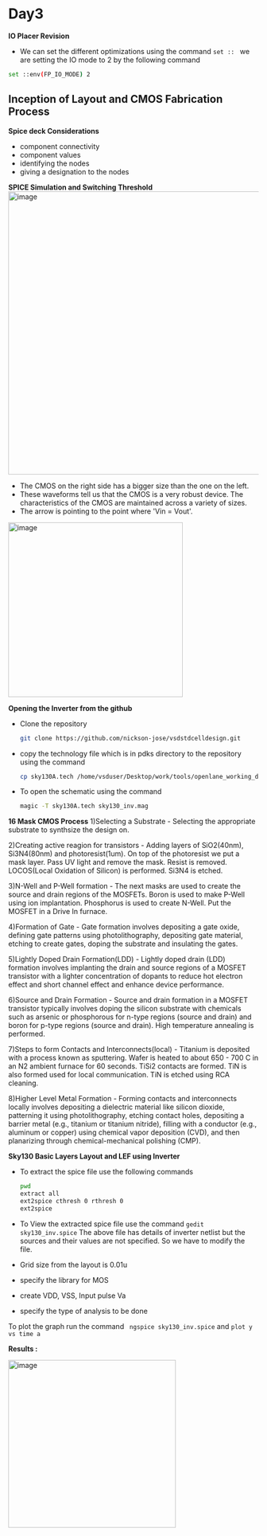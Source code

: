 # Day3
**IO Placer Revision**
- We can set the different optimizations using the command ```set :: ```
we are setting the IO mode to 2 by the following command
```bash
set ::env(FP_IO_MODE) 2
```
## Inception of Layout and CMOS Fabrication Process
**Spice deck Considerations**
- component connectivity
- component values
- identifying the nodes
- giving a designation to the nodes



**SPICE Simulation and Switching Threshold**
<img width="569" alt="image" src="https://github.com/GauthamMulay/pes_pd/assets/113660503/5e00d0ce-d5b7-455c-8213-13a4c9b6c384">



- The CMOS on the right side has a bigger size than the one on the left.
- These waveforms tell us that the CMOS is a very robust device. The characteristics of the CMOS are maintained across a variety of sizes.
- The arrow is pointing to the point where 'Vin = Vout'.
<img width="351" alt="image" src="https://github.com/GauthamMulay/pes_pd/assets/113660503/37f23aa4-0004-43d1-8da9-0599c32a5742">


**Opening the Inverter from the github**
 - Clone the repository
   ```bash
   git clone https://github.com/nickson-jose/vsdstdcelldesign.git
   ```
- copy the technology file which is in pdks directory  to the repository using the command
  ```bash
  cp sky130A.tech /home/vsduser/Desktop/work/tools/openlane_working_dir/openlane/vsdstdcelldesign
  ```
- To open the schematic  using the command
  ``` bash
  magic -T sky130A.tech sky130_inv.mag
  ```

**16 Mask CMOS Process**
1)Selecting a Substrate - Selecting the appropriate substrate to synthsize the design on.

2)Creating active reagion for transistors - Adding layers of SiO2(40nm), Si3N4(80nm) and photoresist(1um). On top of the photoresist we put a mask layer. Pass UV light and remove the mask. Resist is removed. LOCOS(Local Oxidation of Silicon) is performed. Si3N4 is etched.

3)N-Well and P-Well formation - The next masks are used to create the source and drain regions of the MOSFETs. Boron is used to make P-Well using ion implantation. Phosphorus is used to create N-Well. Put the MOSFET in a Drive In furnace.

4)Formation of Gate - Gate formation involves depositing a gate oxide, defining gate patterns using photolithography, depositing gate material, etching to create gates, doping the substrate and insulating the gates.

5)Lightly Doped Drain Formation(LDD) - Lightly doped drain (LDD) formation involves implanting the drain and source regions of a MOSFET transistor with a lighter concentration of dopants to reduce hot electron effect and short channel effect and enhance device performance.

6)Source and Drain Formation - Source and drain formation in a MOSFET transistor typically involves doping the silicon substrate with chemicals such as arsenic or phosphorous for n-type regions (source and drain) and boron for p-type regions (source and drain). High temperature annealing is performed.

7)Steps to form Contacts and Interconnects(local) - Titanium is deposited with a process known as sputtering. Wafer is heated to about 650 - 700 C in an N2 ambient furnace for 60 seconds. TiSi2 contacts are formed. TiN is also formed used for local communication. TiN is etched using RCA cleaning.

8)Higher Level Metal Formation - Forming contacts and interconnects locally involves depositing a dielectric material like silicon dioxide, patterning it using photolithography, etching contact holes, depositing a barrier metal (e.g., titanium or titanium nitride), filling with a conductor (e.g., aluminum or copper) using chemical vapor deposition (CVD), and then planarizing through chemical-mechanical polishing (CMP).

**Sky130 Basic Layers Layout and LEF using Inverter**
- To extract the spice file use the following commands
  ```bash
  pwd
  extract all
  ext2spice cthresh 0 rthresh 0
  ext2spice 
  ```
- To View the extracted spice file use the command ```gedit sky130_inv.spice```
The above file has details of inverter netlist but the sources and their values are not specified. So we have to modify the file.

- Grid size from the layout is 0.01u

- specify the library for MOS

- create VDD, VSS, Input pulse Va

- specify the type of analysis to be done


To plot the graph run the command ``` ngspice sky130_inv.spice``` and ```plot y vs time a```


**Results :**

<img width="337" alt="image" src="https://github.com/GauthamMulay/pes_pd/assets/113660503/f8ebbb34-90b0-45e1-af5a-644a6af50ab5">


